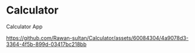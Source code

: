 # Calculator

Calculator App



https://github.com/Rawan-sultan/Calculator/assets/60084304/4a9078d3-3364-4f5b-899d-03417bc218bb

